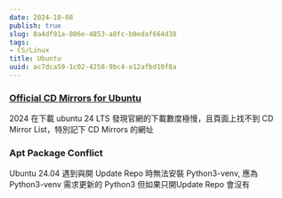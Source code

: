 ```yaml
---
date: 2024-10-08
publish: true
slug: 8a4df91a-806e-4853-a8fc-b0edaf664d38
tags:
- CS/Linux
title: Ubuntu
uuid: ac7dca59-1c02-4258-9bc4-e12afbd10f8a
---
```

### [Official CD Mirrors for Ubuntu](https://launchpad.net/ubuntu/+cdmirrors)

2024 在下載 ubuntu 24 LTS 發現官網的下載數度極慢，且頁面上找不到 CD Mirror List，特別記下 CD Mirrors 的網址

### Apt Package Conflict

Ubuntu 24.04 遇到與開 Update Repo 時無法安裝 Python3-venv, 應為  Python3-venv 需求更新的 Python3 但如果只開Update Repo 會沒有

